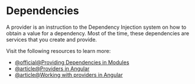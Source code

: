 # Dependencies

A provider is an instruction to the Dependency Injection system on how to obtain a value for a dependency. Most of the time, these dependencies are services that you create and provide.

Visit the following resources to learn more:

- [@official@Providing Dependencies in Modules](https://angular.dev/guide/ngmodules/providers)
- [@article@Providers in Angular](https://www.scaler.com/topics/angular/providers-in-angular/)
- [@article@Working with providers in Angular](https://sergeygultyayev.medium.com/working-with-providers-in-angular-eeb493151446)
